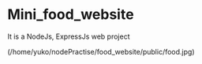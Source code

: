 # Mini_food_website
It is a NodeJs, ExpressJs web project

(/home/yuko/nodePractise/food_website/public/food.jpg)

